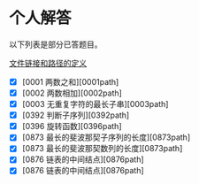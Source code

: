 # 个人解答

以下列表是部分已答题目。

[文件链接和路径的定义](../link_path.md ':include')


- [x] [0001 两数之和][0001path]
- [x] [0002 两数相加][0002path]
- [x] [0003 无重复字符的最长子串][0003path]
- [x] [0392 判断子序列][0392path]
- [x] [0396 旋转函数][0396path]
- [x] [0873 最长的斐波那契子序列的长度][0873path]
- [x] [0873 最长的斐波那契数列的长度][0873path]
- [x] [0876 链表的中间结点][0876path]
- [x] [0876 链表的中间结点][0876path]  
